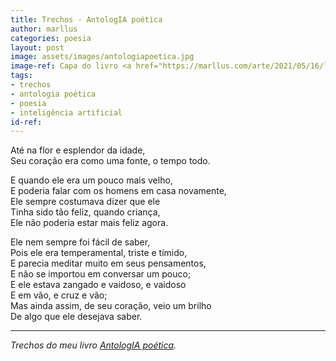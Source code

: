 ```yaml
---
title: Trechos - AntologIA poética
author: marllus
categories: poesia
layout: post
image: assets/images/antologiapoetica.jpg
image-ref: Capa do livro <a href="https://marllus.com/arte/2021/05/16/livro-antologia-poetica.html">AntologIA poética</a>
tags:
- trechos
- antologia poética
- poesia
- inteligência artificial
id-ref:
---
```


Até na flor e esplendor da idade,<br>
Seu coração era como uma fonte, o tempo todo.<br>
 
E quando ele era um pouco mais velho,<br>
E poderia falar com os homens em casa novamente,<br>
Ele sempre costumava dizer que ele<br>
Tinha sido tão feliz, quando criança,<br>
Ele não poderia estar mais feliz agora.<br>
 
Ele nem sempre foi fácil de saber,<br>
Pois ele era temperamental, triste e tímido,<br>
E parecia meditar muito em seus pensamentos,<br>
E não se importou em conversar um pouco;<br>
E ele estava zangado e vaidoso, e vaidoso<br>
E em vão, e cruz e vão;<br>
Mas ainda assim, de seu coração, veio um brilho<br>
De algo que ele desejava saber.<br>

----
*Trechos do meu livro [AntologIA poética](https://marllus.com/arte/2021/05/16/livro-antologia-poetica.html).*
